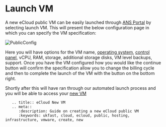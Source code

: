 # Launch VM

A new eCloud public VM can be easily launched through [ANS Portal](https://portal.ans.co.uk/ecloud-public) by selecting launch VM. This will present the below configuration page in which you can specify the VM specification:

![PublicConfig](files/newVMConfig.png)

Here you will have options for the VM name, [operating system](https://docs.ukfast.co.uk/operatingsystems/), [control panel](/docs/operatingsystems/linux/controlpanels/), vCPU, RAM, storage, additional storage disks, VM level backups, support. Once you have the VM configured how you would like the continue button will confirm the specification allow you to change the billing cycle and then to complete the launch of the VM with the button on the bottom right.

Shortly after this will have ran through our automated launch process and you will be able to access your [new VM](https://portal.ans.co.uk/ecloud-public)

```eval_rst
   .. title:: eCloud New VM
   .. meta::
      :description: Guide on creating a new eCloud public VM
      :keywords: ukfast, cloud, ecloud, public, hosting, infrastructure, vmware, create, new
```
